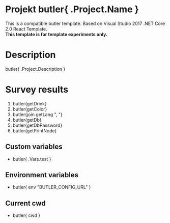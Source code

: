 # Projekt butler{ .Project.Name }

This is a compatible butler template. Based on Visual Studio 2017 .NET Core 2.0 React Template.<br>
**This template is for template experiments only.**

# Description

butler{ .Project.Description }

# Survey results

1. butler{getDrink}
2. butler{getColor}
3. butler{join getLang ", "}
4. butler{getDb}
5. butler{getDbPassword}
6. butler{getPrintNode}

## Custom variables

- butler{ .Vars.test }

## Environment variables

- butler{ env "BUTLER_CONFIG_URL" }

## Current cwd

- butler{ cwd }
